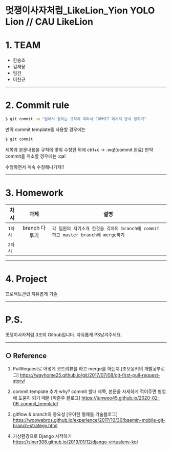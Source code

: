 멋쟁이사자처럼_LikeLion_Yion
YOLO Lion // CAU LikeLion 
======================

# 1. TEAM
- 한승조
- 김재용
- 임건
- 이찬규

****

# 2. Commit rule
```bash
$ git commit -m "팀에서 정하는 규칙에 따라서 COMMIT 메시지 양식 정하기"
```

만약 commit template를 사용할 경우에는

```bash
$ git commit
```
제목과 본문내용을 규칙에 맞춰 수정한 뒤에 ctrl+c -> :wq!(commit 완료) 만약 commit을 취소할 경우에는 :qa!

수행하면서 계속 수정해나가자!!

****

# 3. Homework

| 차시 | 과제 | 설명 |
|---|:---:|---|
|`1차시`| branch 다루기 | `각 팀원의 자기소개 한것을 각자의 branch에 commit 하고 master branch에 merge하기`|
|`2차시`|  | ` `|

****

# 4. Project

프로젝트관련 자유롭게 기술

***** 

# P.S.
멋쟁이사자처럼 3조의 Github입니다.
자유롭게 PS남겨주세요.

****

## ○ Reference
1. PullRequest로 어떻게 코드리뷰를 하고 merge를 하는지
[초보몽키의 개발공부로그] https://wayhome25.github.io/git/2017/07/08/git-first-pull-request-story/

2. commit template 추가
why? commit 할때 제목, 본문을 자세하게 적어주면 협업에 도움이 되기 때문
[박준우 블로그] https://junwoo45.github.io/2020-02-06-commit_template/

3. gitflow & branch의 중요성
[우아한 형제들 기술블로그] 
https://woowabros.github.io/experience/2017/10/30/baemin-mobile-git-branch-strategy.html

4. 가상환경으로 Django 시작하기 
https://siner308.github.io/2019/01/12/django-virtualenv-ko/
